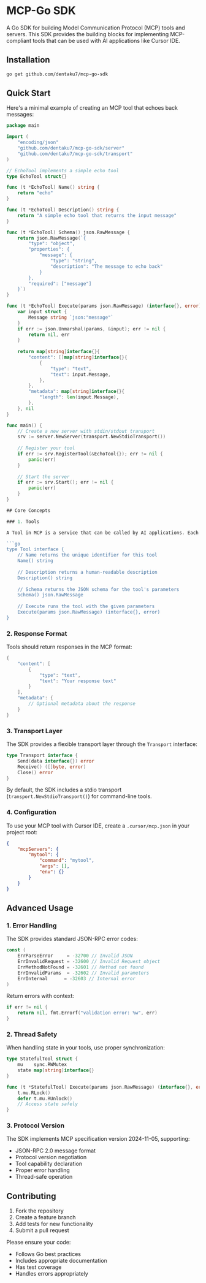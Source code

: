 # MCP-Go SDK

A Go SDK for building Model Communication Protocol (MCP) tools and servers. This SDK provides the building blocks for implementing MCP-compliant tools that can be used with AI applications like Cursor IDE.

## Installation

```bash
go get github.com/dentaku7/mcp-go-sdk
```

## Quick Start

Here's a minimal example of creating an MCP tool that echoes back messages:

```go
package main

import (
    "encoding/json"
    "github.com/dentaku7/mcp-go-sdk/server"
    "github.com/dentaku7/mcp-go-sdk/transport"
)

// EchoTool implements a simple echo tool
type EchoTool struct{}

func (t *EchoTool) Name() string {
    return "echo"
}

func (t *EchoTool) Description() string {
    return "A simple echo tool that returns the input message"
}

func (t *EchoTool) Schema() json.RawMessage {
    return json.RawMessage(`{
        "type": "object",
        "properties": {
            "message": {
                "type": "string",
                "description": "The message to echo back"
            }
        },
        "required": ["message"]
    }`)
}

func (t *EchoTool) Execute(params json.RawMessage) (interface{}, error) {
    var input struct {
        Message string `json:"message"`
    }
    if err := json.Unmarshal(params, &input); err != nil {
        return nil, err
    }
    
    return map[string]interface{}{
        "content": []map[string]interface{}{
            {
                "type": "text",
                "text": input.Message,
            },
        },
        "metadata": map[string]interface{}{
            "length": len(input.Message),
        },
    }, nil
}

func main() {
    // Create a new server with stdin/stdout transport
    srv := server.NewServer(transport.NewStdioTransport())
    
    // Register your tool
    if err := srv.RegisterTool(&EchoTool{}); err != nil {
        panic(err)
    }
    
    // Start the server
    if err := srv.Start(); err != nil {
        panic(err)
    }
}

## Core Concepts

### 1. Tools

A Tool in MCP is a service that can be called by AI applications. Each tool must implement the `mcp.Tool` interface:

```go
type Tool interface {
    // Name returns the unique identifier for this tool
    Name() string
    
    // Description returns a human-readable description
    Description() string
    
    // Schema returns the JSON schema for the tool's parameters
    Schema() json.RawMessage
    
    // Execute runs the tool with the given parameters
    Execute(params json.RawMessage) (interface{}, error)
}
```

### 2. Response Format

Tools should return responses in the MCP format:

```go
{
    "content": [
        {
            "type": "text",
            "text": "Your response text"
        }
    ],
    "metadata": {
        // Optional metadata about the response
    }
}
```

### 3. Transport Layer

The SDK provides a flexible transport layer through the `Transport` interface:

```go
type Transport interface {
    Send(data interface{}) error
    Receive() ([]byte, error)
    Close() error
}
```

By default, the SDK includes a stdio transport (`transport.NewStdioTransport()`) for command-line tools.

### 4. Configuration

To use your MCP tool with Cursor IDE, create a `.cursor/mcp.json` in your project root:

```json
{
    "mcpServers": {
        "mytool": {
            "command": "mytool",
            "args": [],
            "env": {}
        }
    }
}
```

## Advanced Usage

### 1. Error Handling

The SDK provides standard JSON-RPC error codes:

```go
const (
    ErrParseError     = -32700 // Invalid JSON
    ErrInvalidRequest = -32600 // Invalid Request object
    ErrMethodNotFound = -32601 // Method not found
    ErrInvalidParams  = -32602 // Invalid parameters
    ErrInternal      = -32603 // Internal error
)
```

Return errors with context:

```go
if err != nil {
    return nil, fmt.Errorf("validation error: %w", err)
}
```

### 2. Thread Safety

When handling state in your tools, use proper synchronization:

```go
type StatefulTool struct {
    mu    sync.RWMutex
    state map[string]interface{}
}

func (t *StatefulTool) Execute(params json.RawMessage) (interface{}, error) {
    t.mu.RLock()
    defer t.mu.RUnlock()
    // Access state safely
}
```

### 3. Protocol Version

The SDK implements MCP specification version 2024-11-05, supporting:

- JSON-RPC 2.0 message format
- Protocol version negotiation
- Tool capability declaration
- Proper error handling
- Thread-safe operation

## Contributing

1. Fork the repository
2. Create a feature branch
3. Add tests for new functionality
4. Submit a pull request

Please ensure your code:
- Follows Go best practices
- Includes appropriate documentation
- Has test coverage
- Handles errors appropriately
